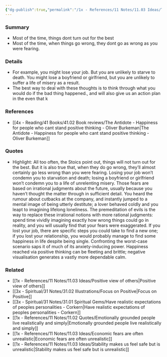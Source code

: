```yaml
---
{"dg-publish":true,"permalink":"/1x - References/11 Notes/11.03 Ideas/Things will not out for the best, but they will also go less wrong than you thought./","title":"Things will not out for the best, but they will also go less wrong than you thought.","created":"2023-11-30T19:13:59.000+03:00","updated":"2024-02-14T20:18:21.925+03:00"}
---
```



### Summary
- Most of the time, things dont turn out for the best
- Most of the time, when things go wrong, they dont go as wrong as you were fearing.

### Details
- For example, you might lose your job. But you are unlikely to starve to death. You might lose a boyfriend or girlfriend, but you are unlikely to suffer a life of misery as a result.
- The best way to deal with these thoughts is to think through what you would do if the bad thing happened., and will also give us an action plan in the even that k

### References
- [[4x - Reading/41 Books/41.02 Book reviews/The Antidote - Happiness for people who cant stand positive thinking - Oliver Burkeman\|The Antidote - Happiness for people who cant stand positive thinking - Oliver Burkeman]]

### Quotes
- Highlight:  All too often, the Stoics point out, things will not turn out for the best.
But it is also true that, when they do go wrong, they’ll almost certainly go less wrong than you were fearing. Losing your job won’t condemn you to starvation and death; losing a boyfriend or girlfriend won’t condemn you to a life of unrelenting misery. Those fears are based on irrational judgments about the future, usually because you haven’t thought the matter through in sufficient detail. You heard the rumour about cutbacks at the company, and instantly jumped to a mental image of being utterly destitute; a lover behaved coldly and you leapt to imagining lifelong loneliness. The premeditation of evils is the way to replace these irrational notions with more rational judgments: spend time vividly imagining exactly how wrong things could go in reality, and you will usually find that your fears were exaggerated. If you lost your job, there are specific steps you could take to find a new one; if you lost your relationship, you would probably manage to find some happiness in life despite being single. Confronting the worst-case scenario saps it of much of its anxiety-inducing power. Happiness reached via positive thinking can be fleeting and brittle; negative visualisation generates a vastly more dependable calm.


### Related
- [[1x - References/11 Notes/11.03 Ideas/Positive view of others\|Positive view of others]]
- [[3x - Spiritual/31 Notes/31.02 Illustrations/Focus on Positive\|Focus on Positive]]
- [[3x - Spiritual/31 Notes/31.01 Spiritual Gems/Have realistic expectations of peoples personalities - Corkern\|Have realistic expectations of peoples personalities - Corkern]]
- [[1x - References/11 Notes/11.02 Quotes/Emotionally grounded people live realistically and simply\|Emotionally grounded people live realistically and simply]]
- [[1x - References/11 Notes/11.03 Ideas/Economic fears are often unrealistic\|Economic fears are often unrealistic]]
- [[1x - References/11 Notes/11.03 Ideas/Stability makes us feel safe but is unrealistic\|Stability makes us feel safe but is unrealistic]]